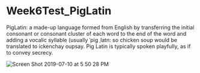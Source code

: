 # Week6Test_PigLatin

PigLatin:
a made-up language formed from English by transferring the initial consonant or consonant
cluster of each word to the end of the word and adding a vocalic syllable (usually ˈpiɡ ˌlatn:
so chicken soup would be translated to ickenchay oupsay. Pig Latin is typically spoken
playfully, as if to convey secrecy.

![Screen Shot 2019-07-10 at 5 50 28 PM](https://user-images.githubusercontent.com/51377429/61007648-52428580-a33b-11e9-9050-fe699f30bf6e.png)
